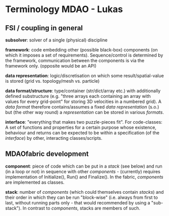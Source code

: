 # Terminology MDAO - Lukas

## FSI / coupling in general

**subsolver**: solver of a single (physical) discipline

**framework**: code embedding other (possible black-box) components (on which it imposes a set of requirements). Sequence/control is determined by the framework, communication between the components is via the framework only. (opposite would be an API)

**data representation**: logic/discretisation on which some result/spatial-value is stored (grid vs. topology/mesh vs. particle)

**data format/structure**: type/container (str/dict/array etc.) with additionally defined substructure (e.g. "three arrays each containing an array with values for every grid-point" for storing 3D velocities in a numbered grid). A *data format* therefore contains/assumes a fixed *data representation* (s.o.) but (the other way round) a *representation* can be stored in various *formats*.

**interface**: "everything that makes two puzzle-pieces fit". For code-classes: A set of functions and properties for a certain purpose whose existence, behaviour and returns can be expected to be within a specification (of the *interface*) by other, interacting classes/scripts.


## MDAOfabric development

**component**: piece of code which can be put in a *stack* (see below) and run (in a loop or not) in sequence with other *components* - (currently) requires implementation of Initialize(), Run() and Finalize(). In the fabric, *components* are implemented as classes.

**stack**: number of *components* (which could themselves contain *stacks*) and their order in which they can be run "block-wise" (i.e. always from first to last, without running parts only - that would recommended by using a "sub-stack"). In contrast to *components*, stacks are members of such.